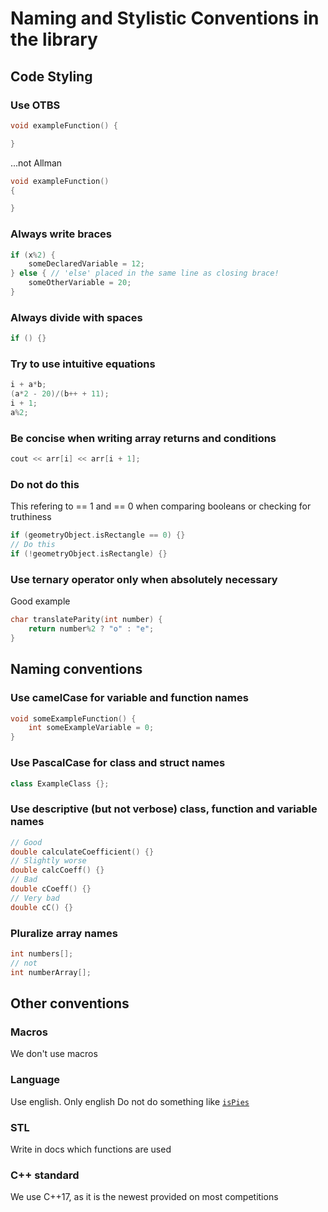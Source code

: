 # Naming and Stylistic Conventions in the library
## Code Styling
### Use OTBS
```cpp
void exampleFunction() {

}
```
...not Allman
```cpp
void exampleFunction()
{

}
```
### Always write braces
```cpp
if (x%2) {
    someDeclaredVariable = 12; 
} else { // 'else' placed in the same line as closing brace!
    someOtherVariable = 20;
}
```
### Always divide with spaces
```cpp
if () {}
```
### Try to use intuitive equations
```cpp
i + a*b;
(a*2 - 20)/(b++ + 11);
i + 1;
a%2;
```
### Be concise when writing array returns and conditions
```cpp
cout << arr[i] << arr[i + 1];
```
### Do not do this
This refering to == 1 and == 0 when comparing booleans or checking for truthiness
```cpp
if (geometryObject.isRectangle == 0) {}
// Do this
if (!geometryObject.isRectangle) {}
```
### Use ternary operator only when absolutely necessary
Good example
```cpp
char translateParity(int number) {
    return number%2 ? "o" : "e";
}
```

## Naming conventions
### Use camelCase for variable and function names
```cpp
void someExampleFunction() {
    int someExampleVariable = 0;
}
```
### Use PascalCase for class and struct names
```cpp
class ExampleClass {};
```
### Use descriptive (but not verbose) class, function and variable names
```cpp
// Good
double calculateCoefficient() {}
// Slightly worse
double calcCoeff() {}
// Bad
double cCoeff() {}
// Very bad
double cC() {}
```
### Pluralize array names
```cpp
int numbers[];
// not
int numberArray[];
```
## Other conventions
### Macros
We don't use macros
### Language
Use english. Only english
Do not do something like [`isPies`](https://wykop.pl/wpis/30442309/kod-pkp-jest-zlotem-function-czywybranopsa-var-isp)
### STL
Write in docs which functions are used
### C++ standard
We use C++17, as it is the newest provided on most competitions